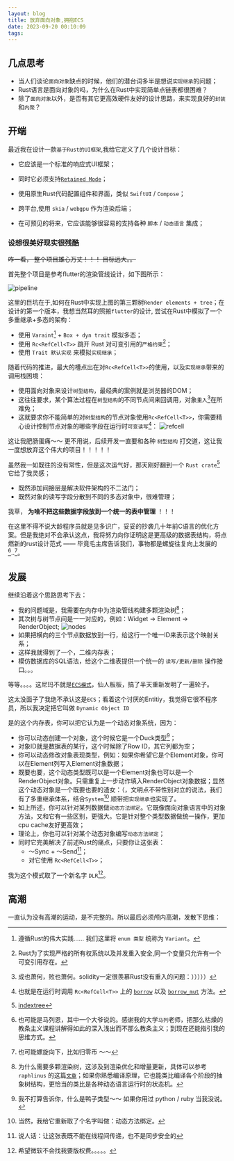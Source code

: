 ```yaml
---
layout: blog
title: 放弃面向对象,拥抱ECS
date: 2023-09-20 00:10:09
tags:
---
```


## 几点思考

* 当人们谈论`面向对象`缺点的时候，他们的潜台词多半是想说`实现继承`的问题；
* Rust语言是面向对象的吗，为什么在Rust中实现简单点链表都很困难？
* 除了`面向对象`以外，是否有其它更高效硬件友好的设计思路，来实现良好的`封装`和`内聚`？

## 开端

最近我在设计一款`基于Rust的UI框架`,我给它定义了几个设计目标：

* 它应该是一个标准的响应式UI框架；

* 同时它必须支持[`Retained Mode`](https://learn.microsoft.com/en-us/windows/win32/learnwin32/retained-mode-versus-immediate-mode)；

* 使用原生Rust代码配置组件和界面，类似 `SwiftUI` / `Compose`；

* 跨平台,使用 `skia` / `webgpu` 作为渲染后端；

* 在可预见的将来，它应该能够很容易的支持各种 `脚本` / `动态语言` 集成；

### 设想很美好现实很残酷

~~咋一看， 整个项目雄心万丈！！！ 目标远大。。~~

首先整个项目是参考flutter的渲染管线设计，如下图所示：

![pipeline](pipeline.png)

这里的巨坑在于,如何在Rust中实现上图的第三颗树`Render elements + tree`；在设计的第一个版本，我想当然耳的照搬`flutter`的设计, 尝试在Rust中模拟了一个多重继承+多态的架构：

* 使用 `Varaint`[^1] + `Box + dyn trait` 模拟多态；
* 使用 `Rc<RefCell<T>>` 跳开 Rust 对可变引用的`严格约束`[^2]；
* 使用 `Trait 默认实现` 来模拟`实现继承`；

随着代码的推进，最大的槽点出在对`Rc<RefCell<T>>`的使用，以及`实现继承`带来的调用栈困境：

* 使用面向对象来设计`树型结构`，最经典的案例就是浏览器的DOM；
* 这往往要求，某个算法过程在`树型结构`的不同节点间来回调用，对象`重入`[^3]在所难免；
* 这就要求你不能简单的对`树型结构`的节点对象使用`Rc<RefCell<T>>`，你需要精心设计控制节点对象的哪些字段在运行时`可变读写`[^4]：
![refcell](refcell.png)

这让我肥肠蛋痛～～ 更不用说，后续开发一直要和各种 `树型结构` 打交道，这让我一度想放弃这个伟大的项目！！！！！

虽然我一如既往的没有常性，但是这次运气好，那天刚好翻到一个 `Rust crate`[^5] 它给了我灵感；

* 既然添加间接层是解决软件架构的不二法门；
* 既然对象的读写字段分散到不同的多态对象中，很难管理；

我草， **为啥不把这些数据字段放到一个统一的表中管理** ！！！

在这里不得不说大龄程序员就是见多识广，妥妥的抄袭几十年前C语言的优化方案。但是我绝对不会承认这点，我将努力向你证明这是更高级的数据表结构，将点燃新的rust设计范式 —— 毕竟毛主席告诉我们，事物都是螺旋往复向上发展的[^6]..[^7]。

## 发展

继续沿着这个思路思考下去：

* 我的问题域是，我需要在内存中为渲染管线构建多颗渲染树[^8]；
* 其次树与树节点间是一一对应的，例如：Widget -> Element -> RenderObject;
![nodes](3tree.png)
* 如果把横向的三个节点数据放到一行，给这行一个唯一ID来表示这个映射关系；
* 这样我就得到了一个，二维内存表；
* 模仿数据库的SQL语法，给这个二维表提供一个统一的 `读写/更新/删除` 操作接口。。。

等等。。。。这尼玛不就是[`ECS模式`](https://en.wikipedia.org/wiki/Entity_component_system)，仙人板板，搞了半天重新发明了一遍轮子。

这太没面子了我绝不承认这是`ECS`；看着这个讨厌的Entitiy，我觉得它很不程序员，所以我决定把它叫做 `Dynamic Object ID`

是的这个内存表，你可以把它认为是一个动态对象系统，因为：

* 你可以动态创建一个对象，这个时候它是一个Duck类型[^9]；
* 对象ID就是数据表的某行，这个时候除了Row ID，其它列都为空；
* 你可以动态修改对象表现类型，例如：如果你希望它是个Element对象，你可以在Element列写入Element对象数据；
* 既要也要，这个动态类型既可以是一个Element对象也可以是一个RenderObject对象。只需重复上一步动作填入RenderObject对象数据；显然这个动态对象是一个既要也要的渣女：（，文明点不带性别对立的说法，我们有了多重继承体系，结合`System`[^10] 顺带把`实现继承`也实现了。
* 如上所述，你可以针对某列数据做`动态方法绑定`。它既像面向对象语言中的对象方法，又和它有一些区别，更强大。它是针对整个类型数据做统一操作，更加cpu cache友好更高效；
* 理论上，你也可以针对某个动态对象编写`动态方法绑定`；
* 同时它完美解决了前述Rust的痛点，只要你让这张表：
  * ～Sync + ～Send[^12]；
  * 对它使用 `Rc<RefCell<T>>`；

我为这个模式取了一个新名字 `DLR`[^11]。

## 高潮

一直认为没有高潮的运动，是不完整的。所以最后必须颅内高潮，发散下思维：

[^1]: 遵循Rust的伟大实践…… 我们这里将 `enum 类型` 统称为 `Variant`。
[^2]: Rust为了实现严格的所有权系统以及并发重入安全,同一个变量只允许有一个可变引用存在。
[^3]: 成也萧何，败也萧何。solidity一定很羡慕Rust没有重入的问题：）））））
[^4]: 也就是在运行时调用 `Rc<RefCell<T>>` 上的 [`borrow`](https://doc.rust-lang.org/std/cell/struct.RefCell.html#method.borrow) 以及 [`borrow_mut`](https://doc.rust-lang.org/std/cell/struct.RefCell.html#method.borrow_mut) 方法。
[^5]: [indextree](https://docs.rs/indextree/latest/indextree/index.html)
[^6]: 也可能是马列恩，其中一个大爷说的。感谢我的大学`马列`老师，把那么枯燥的教条主义课程讲解得如此的深入浅出而不那么教条主义；到现在还能指引我的思维方式。
[^7]: 也可能螺旋向下，比如归零币 ～～
[^8]: 为什么需要多颗渲染树，这涉及到渲染优化和增量更新，具体可以参考 `raphlinus` 的这篇[`文章`](https://raphlinus.github.io/ui/druid/2019/11/22/reactive-ui.html)；如果你熟悉编译原理，它也能类比编译各个阶段的抽象树结构，更恰当的类比是各种动态语言运行时的状态机。
[^9]: 我不打算告诉你，什么是鸭子类型～～ 如果你用过 python / ruby 当我没说。
[^10]: 当然，我给它重新取了个名字叫做：动态方法绑定。
[^11]: 希望微软不会找我要版权费。。。。。
[^12]: 说人话：让这张表既不能在线程间传递，也不是同步安全的
